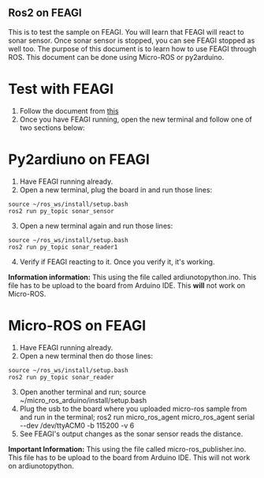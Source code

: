 ## Ros2 on FEAGI
This is to test the sample on FEAGI. You will learn that FEAGI will react to sonar sensor. Once sonar sensor is stopped, you can see FEAGI stopped as well too. The purpose of this document is to learn how to use FEAGI through ROS. This document can be done using Micro-ROS or py2arduino.

# Test with FEAGI
1. Follow the document from [this](https://github.com/feagi/feagi-core/blob/develop/DEPLOY.md)
2. Once you have FEAGI running, open the new terminal and follow one of two sections below:

# Py2ardiuno on FEAGI
1. Have FEAGI running already.
2. Open a new terminal, plug the board in and run those lines:
```
source ~/ros_ws/install/setup.bash
ros2 run py_topic sonar_sensor
```
3. Open a new terminal again and run those lines:
```
source ~/ros_ws/install/setup.bash
ros2 run py_topic sonar_reader1
```
4. Verify if FEAGI reacting to it. Once you verify it, it's working.

**Information information:** This using the file called ardiunotopython.ino. This file has to be upload to the board from Arduino IDE. This **will** not work on Micro-ROS.

# Micro-ROS on FEAGI
1. Have FEAGI running already.
2. Open a new terminal then do those lines:
```
source ~/ros_ws/install/setup.bash
ros2 run py_topic sonar_reader 
```
3. Open another terminal and run; source ~/micro_ros_arduino/install/setup.bash
4. Plug the usb to the board where you uploaded micro-ros sample from and run in the terminal; ros2 run micro_ros_agent micro_ros_agent serial --dev /dev/ttyACM0 -b 115200 -v 6
5. See FEAGI's output changes as the sonar sensor reads the distance.

**Important Information:** This using the file called micro-ros_publisher.ino. This file has to be upload to the board from Arduino IDE. This will not work on ardiunotopython. 

